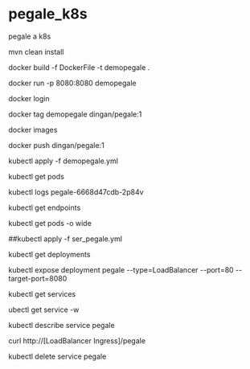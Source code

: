 # pegale_k8s
pegale a k8s

mvn clean install

docker build -f DockerFile -t demopegale .

docker run -p 8080:8080 demopegale

docker login

docker tag demopegale dingan/pegale:1

docker images

docker push dingan/pegale:1

kubectl apply -f demopegale.yml

kubectl get pods

kubectl logs pegale-6668d47cdb-2p84v

kubectl get endpoints

kubectl get pods -o wide

##kubectl apply -f ser_pegale.yml

kubectl get deployments

kubectl expose deployment pegale --type=LoadBalancer --port=80 --target-port=8080

kubectl get services

ubectl get service -w

kubectl describe service pegale

curl http://[LoadBalancer Ingress]/pegale

kubectl delete service pegale
